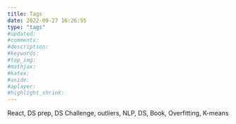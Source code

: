 ```yaml
---
title: Tags
date: 2022-09-27 16:26:55
type: "tags"
#updated:
#comments:
#description:
#keywords:
#top_img:
#mathjax:
#katex:
#aside:
#aplayer:
#highlight_shrink:
---
```


React, DS prep, DS Challenge, outliers, NLP, DS, Book, Overfitting, K-means
